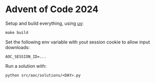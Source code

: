 # Advent of Code 2024

Setup and build everything, using [uv](https://github.com/astral-sh/uv):

```
make build
```

Set the following env variable with yout session cookie to allow input downloads: 

```
AOC_SESSION_ID=...
```

Run a solution with: 

```
python src/aoc/solutions/<DAY>.py
```

